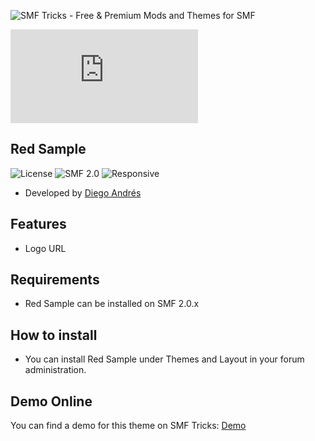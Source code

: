 ![SMF Tricks - Free & Premium Mods and Themes for SMF](https://smftricks.com/logos/logo.png)

![Theme Preview](https://custom.simplemachines.org/index.php?action=download;theme=2798;attach=232966;image)
 
## Red Sample
![License](https://img.shields.io/badge/License-MPL2.0-a05a3f?style=flat-square) ![SMF 2.0](https://img.shields.io/badge/SMF-2.0-996ee1?style=flat-square) ![Responsive](https://img.shields.io/badge/Responsive-No-6e97e1?style=flat-square)

* Developed by [Diego Andrés](https://github.com/DiegoAndresCortes)

## Features
- Logo URL

## Requirements
* Red Sample can be installed on SMF 2.0.x

## How to install
* You can install Red Sample under Themes and Layout in your forum administration.

## Demo Online
You can find a demo for this theme on SMF Tricks: [Demo](https://demo.smftricks.com/index.php?theme=35)